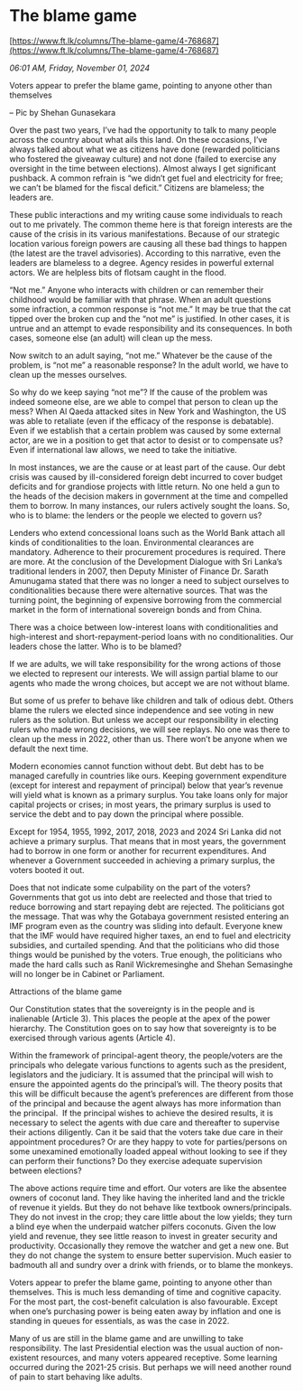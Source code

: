 # The blame game

[https://www.ft.lk/columns/The-blame-game/4-768687](https://www.ft.lk/columns/The-blame-game/4-768687)

*06:01 AM, Friday, November 01, 2024*

Voters appear to prefer the blame game, pointing to anyone other than themselves

– Pic by Shehan Gunasekara

Over the past two years, I’ve had the opportunity to talk to many people across the country about what ails this land. On these occasions, I’ve always talked about what we as citizens have done (rewarded politicians who fostered the giveaway culture) and not done (failed to exercise any oversight in the time between elections). Almost always I get significant pushback. A common refrain is “we didn’t get fuel and electricity for free; we can’t be blamed for the fiscal deficit.” Citizens are blameless; the leaders are.

These public interactions and my writing cause some individuals to reach out to me privately. The common theme here is that foreign interests are the cause of the crisis in its various manifestations. Because of our strategic location various foreign powers are causing all these bad things to happen (the latest are the travel advisories). According to this narrative, even the leaders are blameless to a degree. Agency resides in powerful external actors. We are helpless bits of flotsam caught in the flood.

“Not me.” Anyone who interacts with children or can remember their childhood would be familiar with that phrase. When an adult questions some infraction, a common response is “not me.” It may be true that the cat tipped over the broken cup and the “not me” is justified. In other cases, it is untrue and an attempt to evade responsibility and its consequences. In both cases, someone else (an adult) will clean up the mess.

Now switch to an adult saying, “not me.” Whatever be the cause of the problem, is “not me” a reasonable response? In the adult world, we have to clean up the messes ourselves.

So why do we keep saying “not me”? If the cause of the problem was indeed someone else, are we able to compel that person to clean up the mess? When Al Qaeda attacked sites in New York and Washington, the US was able to retaliate (even if the efficacy of the response is debatable). Even if we establish that a certain problem was caused by some external actor, are we in a position to get that actor to desist or to compensate us? Even if international law allows, we need to take the initiative.

In most instances, we are the cause or at least part of the cause. Our debt crisis was caused by ill-considered foreign debt incurred to cover budget deficits and for grandiose projects with little return. No one held a gun to the heads of the decision makers in government at the time and compelled them to borrow. In many instances, our rulers actively sought the loans. So, who is to blame: the lenders or the people we elected to govern us?

Lenders who extend concessional loans such as the World Bank attach all kinds of conditionalities to the loan. Environmental clearances are mandatory. Adherence to their procurement procedures is required. There are more. At the conclusion of the Development Dialogue with Sri Lanka’s traditional lenders in 2007, then Deputy Minister of Finance Dr. Sarath Amunugama stated that there was no longer a need to subject ourselves to conditionalities because there were alternative sources. That was the turning point, the beginning of expensive borrowing from the commercial market in the form of international sovereign bonds and from China.

There was a choice between low-interest loans with conditionalities and high-interest and short-repayment-period loans with no conditionalities. Our leaders chose the latter. Who is to be blamed?

If we are adults, we will take responsibility for the wrong actions of those we elected to represent our interests. We will assign partial blame to our agents who made the wrong choices, but accept we are not without blame.

But some of us prefer to behave like children and talk of odious debt. Others blame the rulers we elected since independence and see voting in new rulers as the solution. But unless we accept our responsibility in electing rulers who made wrong decisions, we will see replays. No one was there to clean up the mess in 2022, other than us. There won’t be anyone when we default the next time.

Modern economies cannot function without debt. But debt has to be managed carefully in countries like ours. Keeping government expenditure (except for interest and repayment of principal) below that year’s revenue will yield what is known as a primary surplus. You take loans only for major capital projects or crises; in most years, the primary surplus is used to service the debt and to pay down the principal where possible.

Except for 1954, 1955, 1992, 2017, 2018, 2023 and 2024 Sri Lanka did not achieve a primary surplus. That means that in most years, the government had to borrow in one form or another for recurrent expenditures. And whenever a Government succeeded in achieving a primary surplus, the voters booted it out.

Does that not indicate some culpability on the part of the voters? Governments that got us into debt are reelected and those that tried to reduce borrowing and start repaying debt are rejected. The politicians got the message. That was why the Gotabaya government resisted entering an IMF program even as the country was sliding into default. Everyone knew that the IMF would have required higher taxes, an end to fuel and electricity subsidies, and curtailed spending. And that the politicians who did those things would be punished by the voters. True enough, the politicians who made the hard calls such as Ranil Wickremesinghe and Shehan Semasinghe will no longer be in Cabinet or Parliament.

Attractions of the blame game

Our Constitution states that the sovereignty is in the people and is inalienable (Article 3). This places the people at the apex of the power hierarchy. The Constitution goes on to say how that sovereignty is to be exercised through various agents (Article 4).

Within the framework of principal-agent theory, the people/voters are the principals who delegate various functions to agents such as the president, legislators and the judiciary. It is assumed that the principal will wish to ensure the appointed agents do the principal’s will. The theory posits that this will be difficult because the agent’s preferences are different from those of the principal and because the agent always has more information than the principal.  If the principal wishes to achieve the desired results, it is necessary to select the agents with due care and thereafter to supervise their actions diligently. Can it be said that the voters take due care in their appointment procedures? Or are they happy to vote for parties/persons on some unexamined emotionally loaded appeal without looking to see if they can perform their functions? Do they exercise adequate supervision between elections?

The above actions require time and effort. Our voters are like the absentee owners of coconut land. They like having the inherited land and the trickle of revenue it yields. But they do not behave like textbook owners/principals. They do not invest in the crop; they care little about the low yields; they turn a blind eye when the underpaid watcher pilfers coconuts. Given the low yield and revenue, they see little reason to invest in greater security and productivity. Occasionally they remove the watcher and get a new one. But they do not change the system to ensure better supervision. Much easier to badmouth all and sundry over a drink with friends, or to blame the monkeys.

Voters appear to prefer the blame game, pointing to anyone other than themselves. This is much less demanding of time and cognitive capacity. For the most part, the cost-benefit calculation is also favourable. Except when one’s purchasing power is being eaten away by inflation and one is standing in queues for essentials, as was the case in 2022.

Many of us are still in the blame game and are unwilling to take responsibility. The last Presidential election was the usual auction of non-existent resources, and many voters appeared receptive. Some learning occurred during the 2021-25 crisis. But perhaps we will need another round of pain to start behaving like adults.

